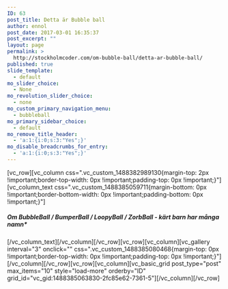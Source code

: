 ```yaml
---
ID: 63
post_title: Detta är Bubble ball
author: ennol
post_date: 2017-03-01 16:35:37
post_excerpt: ""
layout: page
permalink: >
  http://stockholmcoder.com/om-bubble-ball/detta-ar-bubble-ball/
published: true
slide_template:
  - default
mo_slider_choice:
  - None
mo_revolution_slider_choice:
  - none
mo_custom_primary_navigation_menu:
  - bubbleball
mo_primary_sidebar_choice:
  - default
mo_remove_title_header:
  - 'a:1:{i:0;s:3:"Yes";}'
mo_disable_breadcrumbs_for_entry:
  - 'a:1:{i:0;s:3:"Yes";}'
---
```

[vc_row][vc_column css=".vc_custom_1488382989130{margin-top: 2px !important;border-top-width: 0px !important;padding-top: 0px !important;}"][vc_column_text css=".vc_custom_1488385059711{margin-bottom: 0px !important;border-bottom-width: 0px !important;padding-bottom: 0px !important;}"]
<h5>Om BubbleBall / BumperBall / LoopyBall / ZorbBall - kärt barn har många namn*</h5>
[/vc_column_text][/vc_column][/vc_row][vc_row][vc_column][vc_gallery interval="3" onclick="" css=".vc_custom_1488385080468{margin-top: 0px !important;border-top-width: 0px !important;padding-top: 0px !important;}"][/vc_column][/vc_row][vc_row][vc_column][vc_basic_grid post_type="post" max_items="10" style="load-more" orderby="ID" grid_id="vc_gid:1488385063830-2fc85e62-7361-5"][/vc_column][/vc_row]